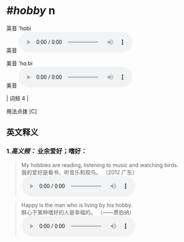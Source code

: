 # ***\#hobby*** n
英音 'hɒbi  
英音
<audio src="./media/hobby-B.aac" controls="controls"></audio>

美音 'hɑːbi  
美音
<audio src="./media/hobby.aac" controls="controls"></audio>



| 词频 4 |  

用法点拨  [C]

英文释义
---
### 1.*高义频：* **业余爱好；嗜好：**  

 > My hobbies are reading, listening to music and watching birds.  
 > 我的爱好是看书、听音乐和观鸟。  （2012 广东）  
<audio src="./media/hobby-517_AAC.aac" controls="controls"></audio>

 > Happy is the man who is living by his hobby.  
 > 醉心于某种嗜好的人是幸福的。  （——萧伯纳）  
<audio src="./media/hobby-1.aac" controls="controls"></audio>


